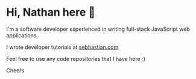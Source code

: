 # Hi, Nathan here 👋

I'm a software developer experienced in writing full-stack JavaScript web applications.

I wrote developer tutorials at [sebhastian.com](https://sebhastian.com)

Feel free to use any code repositories that I have here :)

Cheers
